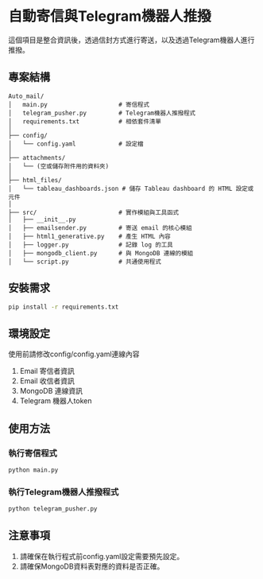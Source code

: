 # 自動寄信與Telegram機器人推撥

這個項目是整合資訊後，透過信封方式進行寄送，以及透過Telegram機器人進行推撥。

## 專案結構

```
Auto_mail/
│   main.py                    # 寄信程式
│   telegram_pusher.py         # Telegram機器人推撥程式
│   requirements.txt           # 相依套件清單
│   
├── config/
│   └── config.yaml            # 設定檔
│
├── attachments/
│   └── (空或儲存附件用的資料夾)
│
├── html_files/
│   └── tableau_dashboards.json # 儲存 Tableau dashboard 的 HTML 設定或元件
│
├── src/                       # 實作模組與工具函式
│   ├── __init__.py
│   ├── emailsender.py         # 寄送 email 的核心模組
│   ├── html1_generative.py    # 產生 HTML 內容
│   ├── logger.py              # 記錄 log 的工具
│   ├── mongodb_client.py      # 與 MongoDB 連線的模組
│   └── script.py              # 共通使用程式
```


## 安裝需求

```bash
pip install -r requirements.txt
```

## 環境設定

使用前請修改config/config.yaml連線內容

1. Email 寄信者資訊
2. Email 收信者資訊
3. MongoDB 連線資訊
4. Telegram 機器人token

## 使用方法

### 執行寄信程式

```bash
python main.py
```

### 執行Telegram機器人推撥程式

```bash
python telegram_pusher.py
```

## 注意事項

1. 請確保在執行程式前config.yaml設定需要預先設定。
2. 請確保MongoDB資料表對應的資料是否正確。



